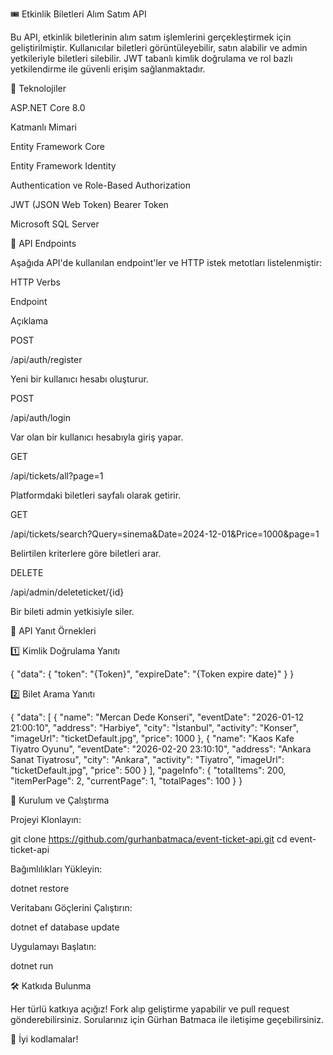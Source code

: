 🎟 Etkinlik Biletleri Alım Satım API

Bu API, etkinlik biletlerinin alım satım işlemlerini gerçekleştirmek için geliştirilmiştir. Kullanıcılar biletleri görüntüleyebilir, satın alabilir ve admin yetkileriyle biletleri silebilir. JWT tabanlı kimlik doğrulama ve rol bazlı yetkilendirme ile güvenli erişim sağlanmaktadır.

🚀 Teknolojiler

ASP.NET Core 8.0

Katmanlı Mimari

Entity Framework Core

Entity Framework Identity

Authentication ve Role-Based Authorization

JWT (JSON Web Token) Bearer Token

Microsoft SQL Server

📌 API Endpoints

Aşağıda API'de kullanılan endpoint'ler ve HTTP istek metotları listelenmiştir:

HTTP Verbs

Endpoint

Açıklama

POST

/api/auth/register

Yeni bir kullanıcı hesabı oluşturur.

POST

/api/auth/login

Var olan bir kullanıcı hesabıyla giriş yapar.

GET

/api/tickets/all?page=1

Platformdaki biletleri sayfalı olarak getirir.

GET

/api/tickets/search?Query=sinema&Date=2024-12-01&Price=1000&page=1

Belirtilen kriterlere göre biletleri arar.

DELETE

/api/admin/deleteticket/{id}

Bir bileti admin yetkisiyle siler.

🔐 API Yanıt Örnekleri

1️⃣ Kimlik Doğrulama Yanıtı

{
    "data": {
        "token": "{Token}",
        "expireDate": "{Token expire date}"
    }
}

2️⃣ Bilet Arama Yanıtı

{
    "data": [
        {
            "name": "Mercan Dede Konseri",
            "eventDate": "2026-01-12 21:00:10",
            "address": "Harbiye",
            "city": "İstanbul",
            "activity": "Konser",
            "imageUrl": "ticketDefault.jpg",
            "price": 1000
        },
        {
            "name": "Kaos Kafe Tiyatro Oyunu",
            "eventDate": "2026-02-20 23:10:10",
            "address": "Ankara Sanat Tiyatrosu",
            "city": "Ankara",
            "activity": "Tiyatro",
            "imageUrl": "ticketDefault.jpg",
            "price": 500
        }
    ],
    "pageInfo": {
        "totalItems": 200,
        "itemPerPage": 2,
        "currentPage": 1,
        "totalPages": 100
    }
}

📌 Kurulum ve Çalıştırma

Projeyi Klonlayın:

git clone https://github.com/gurhanbatmaca/event-ticket-api.git
cd event-ticket-api

Bağımlılıkları Yükleyin:

dotnet restore

Veritabanı Göçlerini Çalıştırın:

dotnet ef database update

Uygulamayı Başlatın:

dotnet run

🛠 Katkıda Bulunma

Her türlü katkıya açığız! Fork alıp geliştirme yapabilir ve pull request gönderebilirsiniz. Sorularınız için Gürhan Batmaca ile iletişime geçebilirsiniz.

🚀 İyi kodlamalar!
